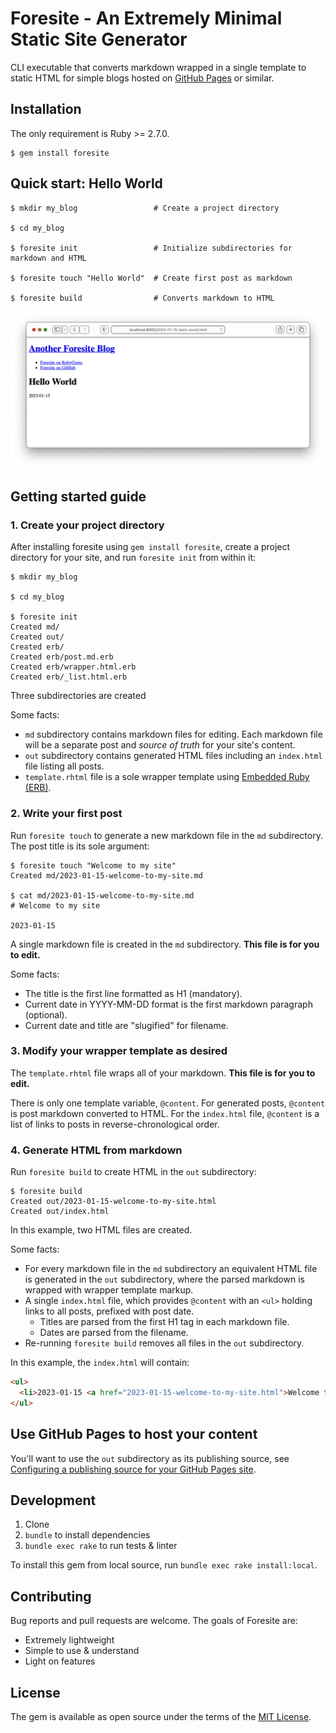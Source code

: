 # Foresite - An Extremely Minimal Static Site Generator

CLI executable that converts markdown wrapped in a single template to static HTML for simple blogs hosted on [GitHub Pages](https://pages.github.com/) or similar.

## Installation

The only requirement is Ruby >= 2.7.0.

    $ gem install foresite

## Quick start: Hello World

    $ mkdir my_blog                 # Create a project directory

    $ cd my_blog

    $ foresite init                 # Initialize subdirectories for markdown and HTML

    $ foresite touch "Hello World"  # Create first post as markdown

    $ foresite build                # Converts markdown to HTML

![Screenshot of Hello World post](screenshot.png)

## Getting started guide

### 1. Create your project directory

After installing foresite using `gem install foresite`, create a project directory for your site, and run `foresite init` from within it:

    $ mkdir my_blog

    $ cd my_blog

    $ foresite init
    Created md/
    Created out/
    Created erb/
    Created erb/post.md.erb
    Created erb/wrapper.html.erb
    Created erb/_list.html.erb

Three subdirectories are created

Some facts:

* `md` subdirectory contains markdown files for editing. Each markdown file will be a separate post and *source of truth* for your site's content.
* `out` subdirectory contains generated HTML files including an `index.html` file listing all posts.
* `template.rhtml` file is a sole wrapper template using [Embedded Ruby (ERB)](https://docs.ruby-lang.org/en/3.2/ERB.html).

### 2. Write your first post

Run `foresite touch` to generate a new markdown file in the `md` subdirectory. The post title is its sole argument:

    $ foresite touch "Welcome to my site"
    Created md/2023-01-15-welcome-to-my-site.md

    $ cat md/2023-01-15-welcome-to-my-site.md
    # Welcome to my site
    
    2023-01-15

A single markdown file is created in the `md` subdirectory. **This file is for you to edit.**

Some facts:

* The title is the first line formatted as H1 (mandatory).
* Current date in YYYY-MM-DD format is the first markdown paragraph (optional).
* Current date and title are "slugified" for filename.

### 3. Modify your wrapper template as desired

The `template.rhtml` file wraps all of your markdown. **This file is for you to edit.**

There is only one template variable, `@content`. For generated posts, `@content` is post markdown converted to HTML. For the `index.html` file, `@content` is a list of links to posts in reverse-chronological order.

### 4. Generate HTML from markdown

Run `foresite build` to create HTML in the `out` subdirectory:

    $ foresite build
    Created out/2023-01-15-welcome-to-my-site.html
    Created out/index.html

In this example, two HTML files are created.

Some facts:

* For every markdown file in the `md` subdirectory an equivalent HTML file is generated in the `out` subdirectory, where the parsed markdown is wrapped with wrapper template markup.
* A single `index.html` file, which provides `@content` with an `<ul>` holding links to all posts, prefixed with post date.
  * Titles are parsed from the first H1 tag in each markdown file.
  * Dates are parsed from the filename.
* Re-running `foresite build` removes all files in the `out` subdirectory.

In this example, the `index.html` will contain:

```html
<ul>
  <li>2023-01-15 <a href="2023-01-15-welcome-to-my-site.html">Welcome to my site</a></li>
</ul>
```

## Use GitHub Pages to host your content

You'll want to use the `out` subdirectory as its publishing source, see [Configuring a publishing source for your GitHub Pages site](https://docs.github.com/en/pages/getting-started-with-github-pages/configuring-a-publishing-source-for-your-github-pages-site). 

## Development

1. Clone
2. `bundle` to install dependencies
3. `bundle exec rake` to run tests & linter

To install this gem from local source, run `bundle exec rake install:local`.

## Contributing

Bug reports and pull requests are welcome. The goals of Foresite are:

* Extremely lightweight
* Simple to use & understand
* Light on features

## License

The gem is available as open source under the terms of the [MIT License](https://opensource.org/licenses/MIT).
